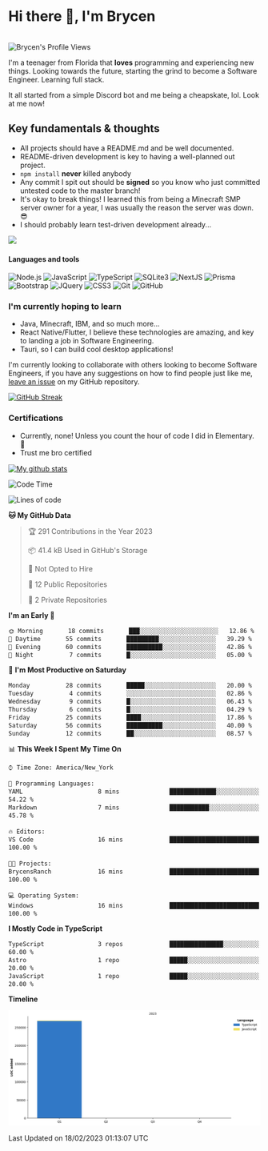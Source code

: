 # Hi there 👋, I'm Brycen

<br>
<img src="https://komarev.com/ghpvc/?username=BrycensRanch" alt="Brycen's Profile Views" />

I'm a teenager from Florida that **loves** programming and experiencing new things. Looking towards the future, starting the grind to become a Software Engineer. Learning full stack.

It all started from a simple Discord bot and me being a cheapskate, lol. Look at me now!

## Key fundamentals & thoughts

- All projects should have a README.md and be well documented.
- README-driven development is key to having a well-planned out project.
- `npm install` **never** killed anybody
- Any commit I spit out should be **signed** so you know who just committed untested code to the master branch!
- It's okay to break things! I learned this from being a Minecraft SMP server owner for a year, I was usually the reason the server was down. 😎
- I should probably learn test-driven development already...

<img src="https://res.cloudinary.com/practicaldev/image/fetch/s--OoBLh7-Q--/c_limit%2Cf_auto%2Cfl_progressive%2Cq_auto%2Cw_880/https://cdn-images-1.medium.com/max/1614/1%2A8BlqJ8lNVZzuRjAg1mZ50w.png" height="400"/>

<h4>Languages and tools</h4>
<p>
  <img src="https://img.shields.io/badge/node.js%20-%2343853D.svg?&style=for-the-badge&logo=node.js&logoColor=white" alt="Node.js" />
  <img src="https://img.shields.io/badge/javascript%20-%23323330.svg?&style=for-the-badge&logo=javascript&logoColor=%23F7DF1E" alt="JavaScript" />
  <img src="https://img.shields.io/badge/typescript%20-%23323330.svg?&style=for-the-badge&logo=typescript&logoColor=#3467eb" alt="TypeScript" />
  <img src="https://img.shields.io/badge/sqlite3%20-%23323330.svg?&style=for-the-badge&logo=sqlite&logoColor=#3467eb" alt="SQLite3" />
  <img src="https://img.shields.io/badge/Next.JS%20-%23323330.svg?&style=for-the-badge&logo=next.js&logoColor=#3467eb" alt="NextJS" />
  <img src="https://img.shields.io/badge/Prisma%20-%23323330.svg?&style=for-the-badge&logo=prisma&logoColor=#3467eb" alt="Prisma" />
  <img src="https://img.shields.io/badge/bootstrap%20-%23323330.svg?&style=for-the-badge&logo=bootstrap" alt="Bootstrap" />
  <img src="https://img.shields.io/badge/jquery%20-%23323330.svg?&style=for-the-badge&logo=jquery" alt="JQuery" />
  <img src="https://img.shields.io/badge/css3%20-%23323330.svg?&style=for-the-badge&logo=css3" alt="CSS3" />
  <img src="https://img.shields.io/badge/git%20-%23323330.svg?&style=for-the-badge&logo=git" alt="Git" />
  <img src="https://img.shields.io/badge/github%20-%23323330.svg?&style=for-the-badge&logo=github" alt="GitHub" />
</p>

### I'm currently hoping to learn

- Java, Minecraft, IBM, and so much more...
- React Native/Flutter, I believe these technologies are amazing, and key to landing a job in Software Engineering.
- Tauri, so I can build cool desktop applications!

 I'm currently looking to collaborate with others looking to become Software Engineers, if you have any suggestions on how to find people just like me, [leave an issue](https://github.com/BrycensRanch/BrycensRanch/issues/new) on my GitHub repository.
 
 <p><a href="https://git.io/streak-stats"><img src="https://streak-stats.demolab.com?user=BrycensRanch&amp;theme=dark&amp;hide_border=true&amp;fire=EB5454&amp;ring=0CEB19" alt="GitHub Streak"></a></p>


### Certifications

- Currently, none! Unless you count the hour of code I did in Elementary. 🤣
- Trust me bro certified

<a href="https://github.com/anuraghazra/github-readme-stats">
  <img align="center" src="https://github-readme-stats.anuraghazra1.vercel.app/api?username=BrycensRanch&show_icons=true&line_height=27&include_all_commits=true" alt="My github stats" />
</a>

<!--START_SECTION:waka-->
![Code Time](http://img.shields.io/badge/Code%20Time-3%20hrs%2037%20mins-blue)

![Lines of code](https://img.shields.io/badge/From%20Hello%20World%20I%27ve%20Written-267%20Thousand%20lines%20of%20code-blue)

**🐱 My GitHub Data** 

> 🏆 291 Contributions in the Year 2023
 > 
> 📦 41.4 kB Used in GitHub's Storage 
 > 
> 🚫 Not Opted to Hire
 > 
> 📜 12 Public Repositories 
 > 
> 🔑 2 Private Repositories  
 > 
**I'm an Early 🐤** 

```text
🌞 Morning       18 commits       ███░░░░░░░░░░░░░░░░░░░░░░   12.86 % 
🌆 Daytime       55 commits       █████████░░░░░░░░░░░░░░░░   39.29 % 
🌃 Evening       60 commits       ██████████░░░░░░░░░░░░░░░   42.86 % 
🌙 Night          7 commits       █░░░░░░░░░░░░░░░░░░░░░░░░   05.00 % 

```
📅 **I'm Most Productive on Saturday** 

```text
Monday          28 commits       █████░░░░░░░░░░░░░░░░░░░░   20.00 % 
Tuesday          4 commits       ░░░░░░░░░░░░░░░░░░░░░░░░░   02.86 % 
Wednesday        9 commits       █░░░░░░░░░░░░░░░░░░░░░░░░   06.43 % 
Thursday         6 commits       █░░░░░░░░░░░░░░░░░░░░░░░░   04.29 % 
Friday          25 commits       ████░░░░░░░░░░░░░░░░░░░░░   17.86 % 
Saturday        56 commits       ██████████░░░░░░░░░░░░░░░   40.00 % 
Sunday          12 commits       ██░░░░░░░░░░░░░░░░░░░░░░░   08.57 % 

```


📊 **This Week I Spent My Time On** 

```text
⌚︎ Time Zone: America/New_York

💬 Programming Languages: 
YAML                     8 mins              █████████████░░░░░░░░░░░░   54.22 % 
Markdown                 7 mins              ███████████░░░░░░░░░░░░░░   45.78 % 

🔥 Editors: 
VS Code                  16 mins             █████████████████████████   100.00 % 

🐱‍💻 Projects: 
BrycensRanch             16 mins             █████████████████████████   100.00 % 

💻 Operating System: 
Windows                  16 mins             █████████████████████████   100.00 % 

```

**I Mostly Code in TypeScript** 

```text
TypeScript               3 repos             ███████████████░░░░░░░░░░   60.00 % 
Astro                    1 repo              █████░░░░░░░░░░░░░░░░░░░░   20.00 % 
JavaScript               1 repo              █████░░░░░░░░░░░░░░░░░░░░   20.00 % 

```


**Timeline**

![Chart not found](https://raw.githubusercontent.com/BrycensRanch/BrycensRanch/main/charts/bar_graph.png) 


 Last Updated on 18/02/2023 01:13:07 UTC
<!--END_SECTION:waka-->

<!--
**BrycensRanch/BrycensRanch** is a ✨ _special_ ✨ repository because its `README.md` (this file) appears on your GitHub profile.

Here are some ideas to get you started:

- 🔭 I’m currently working on ...
- 🌱 I’m currently learning ...
- 👯 I’m looking to collaborate on ...
- 🤔 I’m looking for help with ...
- 💬 Ask me about ...
- 📫 How to reach me: ...
- 😄 Pronouns: ...
- ⚡ Fun fact: ...
-->
